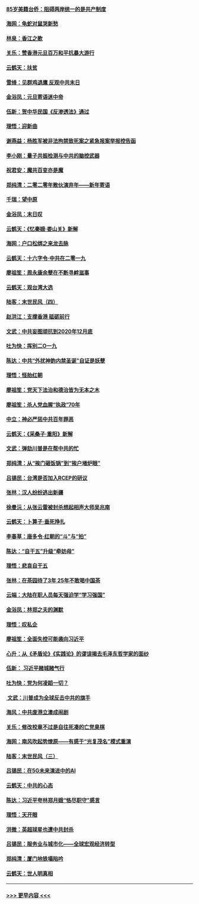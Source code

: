 #### [85岁美籍台侨：阻碍两岸统一的是共产制度](../pages/nsc993/n11765043.md?t=01032101) 
#### [海网：龟蛇对鼠哭新愁](../pages/nsc993/n11764895.md?t=01032101) 
#### [林泉：香江之歌](../pages/nsc993/n11764415.md?t=01032101) 
#### [关乐：赞香港元旦百万和平抗暴大游行](../pages/nsc993/n11764382.md?t=01032101) 
#### [云鹤天：扶贫](../pages/nsc993/n11764245.md?t=01032101) 
#### [雪绮：见群鸡退鹰  反观中共末日](../pages/nsc993/n11762112.md?t=01032101) 
#### [金浴凤：元旦寄语迷中帝](../pages/nsc993/n11761788.md?t=01032101) 
#### [伍新：贺中华民国《反渗透法》通过](../pages/nsc993/n11761994.md?t=01032101) 
#### [理悟：迎新曲](../pages/nsc993/n11761152.md?t=01032101) 
#### [谢燕益：杨胜军被非法拘禁致死案之紧急报案举报控告函](../pages/nsc993/n11756134.md?t=01032101) 
#### [李小刚：量子共振检测与中共的脑控武器](../pages/nsc993/n11754518.md?t=01032101) 
#### [祝君安：魔共百变亦是魔](../pages/nsc993/n11754469.md?t=01032101) 
#### [郑纯清：二零二零年散伙演弃年——新年寄语](../pages/nsc993/n11754195.md?t=01032101) 
#### [千瑞：望中原](../pages/nsc993/n11754159.md?t=01032101) 
#### [金浴凤：末日叹](../pages/nsc993/n11752359.md?t=01032101) 
#### [云鹤天：《忆秦娥‧娄山关》新解](../pages/nsc993/n11752348.md?t=01032101) 
#### [海网：户口松绑之来龙去脉](../pages/nsc993/n11752328.md?t=01032101) 
#### [云鹤天：十六字令‧中共在二零一九](../pages/nsc993/n11752305.md?t=01032101) 
#### [廖祖笙：周永康余孽在不断寻衅滋事](../pages/nsc993/n11751013.md?t=01032101) 
#### [云鹤天：观台湾大选](../pages/nsc993/n11751007.md?t=01032101) 
#### [陆客：末世民风（四）](../pages/nsc993/n11749203.md?t=01032101) 
#### [赵洪江：支撑香港 砥砺前行](../pages/nsc993/n11748482.md?t=01032101) 
#### [文武：中共妄图顽抗到2020年12月底](../pages/nsc993/n11748446.md?t=01032101) 
#### [吐为快：挥别二O一九](../pages/nsc993/n11748411.md?t=01032101) 
#### [陈达：中共“外扰神韵内禁圣诞”自证是妖孽](../pages/nsc993/n11748226.md?t=01032101) 
#### [理悟：怪胎红朝](../pages/nsc993/n11748206.md?t=01032101) 
#### [廖祖笙：党天下法治和德治皆为无本之木](../pages/nsc993/n11748135.md?t=01032101) 
#### [廖祖笙：杀人党血腥“执政”70年](../pages/nsc993/n11745144.md?t=01032101) 
#### [中立：神必严惩中共百年罪恶](../pages/nsc993/n11744970.md?t=01032101) 
#### [云鹤天：《采桑子‧重阳》新解](../pages/nsc993/n11744948.md?t=01032101) 
#### [文武：弹劾川普是在帮中共的忙](../pages/nsc993/n11744758.md?t=01032101) 
#### [郑纯清：从“挨门砸饭锅”到“挨户堵炉眼”](../pages/nsc993/n11744745.md?t=01032101) 
#### [吕锡民：台湾是否加入RCEP的研议](../pages/nsc993/n11744701.md?t=01032101) 
#### [张林：汉人纷纷逃出新疆](../pages/nsc993/n11743530.md?t=01032101) 
#### [徐曼沅：从张云雷被封杀想起相声大师吴兆南](../pages/nsc993/n11741816.md?t=01032101) 
#### [云鹤天：卜算子‧垂死挣扎](../pages/nsc993/n11739956.md?t=01032101) 
#### [李春草：唐多令‧红朝的“斗”与“拍”](../pages/nsc993/n11739830.md?t=01032101) 
#### [陈达：“自干五”升级“牵妨母”](../pages/nsc993/n11739724.md?t=01032101) 
#### [理悟：悲哀自干五](../pages/nsc993/n11739547.md?t=01032101) 
#### [张林：在茶园待了3年 25年不敢喝中国茶](../pages/nsc993/n11739240.md?t=01032101) 
#### [云端：大陆在职人员每天强迫学“学习强国”](../pages/nsc993/n11738735.md?t=01032101) 
#### [金浴凤：林郑之夫的渊默](../pages/nsc993/n11737735.md?t=01032101) 
#### [理悟：叹私企](../pages/nsc993/n11737715.md?t=01032101) 
#### [廖祖笙：全面失控可能袭向习近平](../pages/nsc993/n11737704.md?t=01032101) 
#### [心升：从《矛盾论》《实践论》的谬误揭去毛泽东哲学家的面纱](../pages/nsc993/n11736962.md?t=01032101) 
#### [伍新： 习近平赌城赌气行](../pages/nsc993/n11736929.md?t=01032101) 
#### [吐为快：党为何凌蹈一切？](../pages/nsc993/n11736915.md?t=01032101) 
#### [ 文武：川普成为全球反击中共的旗手](../pages/nsc993/n11736882.md?t=01032101) 
#### [海风：中共废港立澳成闹剧](../pages/nsc993/n11735857.md?t=01032101) 
#### [关乐：修改校章不过是自往死凑的亡党臭棋](../pages/nsc993/n11735097.md?t=01032101) 
#### [海网：南风吹起势燎原——有感于“光复茂名”模式重演](../pages/nsc993/n11732308.md?t=01032101) 
#### [陆客：末世民风（三）](../pages/nsc993/n11732211.md?t=01032101) 
#### [吕锡民：在5G未来演进中的AI](../pages/nsc993/n11730010.md?t=01032101) 
#### [云鹤天：中共的心态](../pages/nsc993/n11729906.md?t=01032101) 
#### [陈达：习近平夸林郑月娥“恪尽职守”感言](../pages/nsc993/n11729881.md?t=01032101) 
#### [理悟：天开眼](../pages/nsc993/n11729699.md?t=01032101) 
#### [洪微：英超球星也遭中共封杀](../pages/nsc993/n11727243.md?t=01032101) 
#### [吕锡民：服务业与城市化——全球宏观经济转型](../pages/nsc993/n11725845.md?t=01032101) 
#### [郑纯清：厦门地铁塌陷吟](../pages/nsc993/n11725813.md?t=01032101) 
#### [云鹤天：世人明真相](../pages/nsc993/n11725621.md?t=01032101) 

----
#### [ >>> 更早内容 <<< ](../indexes/nsc993-earlier.md)
